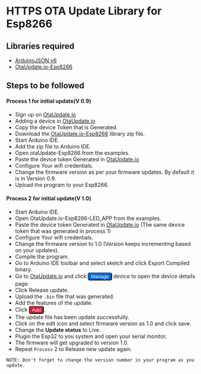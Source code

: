 # HTTPS OTA Update Library for Esp8266
## Libraries required
- [ArduinoJSON v6](https://arduinojson.org/v6/doc/installation/)
- [OtaUpdate.io-Esp8266](https://github.com/otaupdate-io/otaUpdateESP8266)

## Steps to be followed
#### Process 1 for initial update(V 0.9)

- Sign up on [OtaUpdate.io](https://otaupdate.io/register)
- Adding a device in [OtaUpdate.io](https://otaupdate.io/home)
- Copy the device Token that is Generated.
- Download the [OtaUpdate.io-Esp8266](https://github.com/otaupdate-io/otaUpdateESP8266/archive/main.zip) library zip file.
- Start Arduino IDE.
- Add the zip file to Arduino IDE.
- Open otaUpdate-Esp8266 from the examples.
- Paste the device token Generated in [OtaUpdate.io](https://otaupdate.io/home)
- Configure Your wifi credentials.
- Change the firmware version as per your firmware updates. By default it is in Version 0.9.
- Upload the program to your Esp8266.

#### Process 2 for initial update(V 1.0)

- Start Arduino IDE.
- Open OtaUpdate.io-Esp8266-LED_APP from the examples.
- Paste the device token Generated in [OtaUpdate.io](https://otaupdate.io/home) (The same device token that was generated in process 1)
- Configure Your wifi credentials.
- Change the firmware version to 1.0 (Version keeps incrementing based on your updates).
- Compile the program.
- Go to Arduino IDE toolbar and select sketch and click Export Compiled binary.
- Go to [OtaUpdate.io](https://otaupdate.io/home) and click <input type=Button value= Manage Style="background :#0169D9 ; color:#ffff; border-radius:5px"   > device to open the device details page.
- Click Release update.
- Upload the `.bin` file that was generated.
- Add the features of the update.
- Click <input type=Button value= Add Style="background :#c82333 ; color:#ffff; border-radius:5px">.
- The update file has been update successfully.
- Click on the edit icon and select firmware version as 1.0 and click save.
- Change the <b>Update status</b> to Live.
- Plugin the Esp32 to you system and open your serial monitor.
- The firmware will get upgraded to version 1.0.
- Repeat `Process` 2 to Release new update again.

`NOTE: Don't forget to change the version number in your program as you update.`
